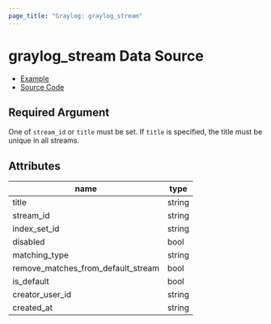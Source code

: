 ```yaml
---
page_title: "Graylog: graylog_stream"
---
```


# graylog_stream Data Source

* [Example](https://github.com/terraform-provider-graylog/terraform-provider-graylog/blob/master/examples/v0.12/stream.tf)
* [Source Code](https://github.com/terraform-provider-graylog/terraform-provider-graylog/blob/master/graylog/datasource/stream/data_source.go)

## Required Argument

One of `stream_id` or `title` must be set.
If `title` is specified, the title must be unique in all streams.

## Attributes

name | type
--- | ---
title | string
stream_id | string
index_set_id | string
disabled | bool
matching_type | string
remove_matches_from_default_stream | bool
is_default | bool
creator_user_id | string
created_at | string
